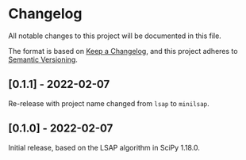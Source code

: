 # Changelog

All notable changes to this project will be documented in this file.

The format is based on [Keep a Changelog](https://keepachangelog.com/en/1.0.0/),
and this project adheres to [Semantic Versioning](https://semver.org/spec/v2.0.0.html).

## [0.1.1] - 2022-02-07

Re-release with project name changed from `lsap` to `minilsap`.

## [0.1.0] - 2022-02-07

Initial release, based on the LSAP algorithm in SciPy 1.18.0.
